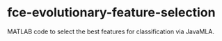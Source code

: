 # fce-evolutionary-feature-selection
 MATLAB code to select the best features for classification via JavaMLA.
